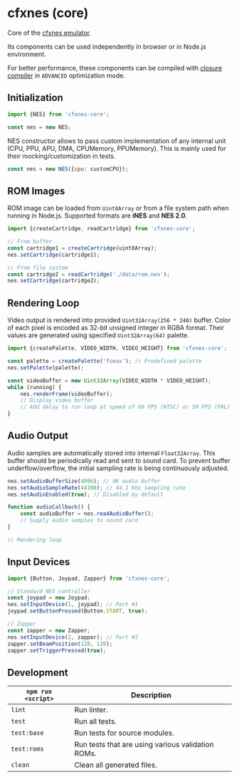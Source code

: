 # cfxnes (core)

Core of the [cfxnes emulator](../README.md).

Its components can be used independently in browser or in Node.js environment.

For better performance, these components can be compiled with [closure compiler](https://github.com/google/closure-compiler) in `ADVANCED` optimization mode.

## Initialization

``` javascript
import {NES} from 'cfxnes-core';

const nes = new NES;
```

NES constructor allows to pass custom implementation of any internal unit (CPU, PPU, APU, DMA, CPUMemory, PPUMemory). This is mainly used for their mocking/customization in tests.

``` javascript
const nes = new NES({cpu: customCPU});
```

## ROM Images

ROM image can be loaded from `Uint8Array` or from a file system path when running in Node.js. Supported formats are **iNES** and **NES 2.0**.

``` javascript
import {createCartridge, readCartridge} from 'cfxnes-core';

// From buffer
const cartridge1 = createCartridge(uint8Array);
nes.setCartridge(cartridge1);

// From file system
const cartridge2 = readCartridge('./data/rom.nes');
nes.setCartridge(cartridge2);
```

## Rendering Loop

Video output is rendered into provided `Uint32Array(256 * 240)` buffer. Color of each pixel is encoded as 32-bit unsigned integer in RGBA format. Their values are generated using specified `Uint32Array(64)` palette.

``` javascript
import {createPalette, VIDEO_WIDTH, VIDEO_HEIGHT} from 'cfxnes-core';

const palette = createPalette('fceux'); // Predefined palette
nes.setPalette(palette);

const videoBuffer = new Uint32Array(VIDEO_WIDTH * VIDEO_HEIGHT);
while (running) {
    nes.renderFrame(videoBuffer);
    // Display video buffer
    // Add delay to run loop at speed of 60 FPS (NTSC) or 50 FPS (PAL)
}
```

## Audio Output

Audio samples are automatically stored into internal `Float32Array`. This buffer should be periodically read and sent to sound card. To prevent buffer underflow/overflow, the initial sampling rate is being continuously adjusted.

``` javascript
nes.setAudioBufferSize(4096); // 4K audio buffer
nes.setAudioSampleRate(44100); // 44.1 KHz sampling rate
nes.setAudioEnabled(true); // Disabled by default

function audioCallback() {
    const audioBuffer = nes.readAudioBuffer();
    // Supply audio samples to sound card
}

// Rendering loop
```

## Input Devices

``` javascript
import {Button, Joypad, Zapper} from 'cfxnes-core';

// Standard NES controller
const joypad = new Joypad;
nes.setInputDevice(1, joypad); // Port #1
joypad.setButtonPressed(Button.START, true);

// Zapper
const zapper = new Zapper;
nes.setInputDevice(2, zapper); // Port #2
zapper.setBeamPosition(128, 120);
zapper.setTriggerPressed(true);
```

## Development

| `npm run <script>` | Description                                       |
| ------------------ | ------------------------------------------------- |
| `lint`             | Run linter.                                       |
| `test`             | Run all tests.                                    |
| `test:base`        | Run tests for source modules.                     |
| `test:roms`        | Run tests that are using various validation ROMs. |
| `clean`            | Clean all generated files.                        |
